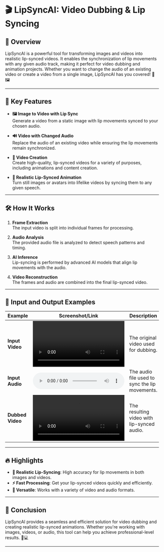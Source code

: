 # 🎬 **LipSyncAI: Video Dubbing & Lip Syncing**  

## 📖 Overview  

LipSyncAI is a powerful tool for transforming images and videos into realistic lip-synced videos. It enables the synchronization of lip movements with any given audio track, making it perfect for video dubbing and animation projects. Whether you want to change the audio of an existing video or create a video from a single image, LipSyncAI has you covered! 🎤🖼️  

---  

## 🌟 Key Features  

- **🖼️ Image to Video with Lip Sync**  
   Generate a video from a static image with lip movements synced to your chosen audio.  

- **🔊 Video with Changed Audio**  
   Replace the audio of an existing video while ensuring the lip movements remain synchronized.  

- **🎥 Video Creation**  
   Create high-quality, lip-synced videos for a variety of purposes, including animations and content creation.  

- **🔄 Realistic Lip-Synced Animation**  
   Turn still images or avatars into lifelike videos by syncing them to any given speech.  

---  

## 🛠️ How It Works  

1. **Frame Extraction**  
   The input video is split into individual frames for processing.  

2. **Audio Analysis**  
   The provided audio file is analyzed to detect speech patterns and timing.  

3. **AI Inference**  
   Lip-syncing is performed by advanced AI models that align lip movements with the audio.  

4. **Video Reconstruction**  
   The frames and audio are combined into the final lip-synced video.  

---  

## 🎥 Input and Output Examples  

| Example         | Screenshot/Link                                   | Description                                   |  
|------------------|--------------------------------------------------|-----------------------------------------------|  
| **Input Video**  | ![Input Video](Data/example_video_30sec.MP4)      | The original video used for dubbing.         |  
| **Input Audio**  | ![Input Audio](Data/example_audio_30sec.MP3)      | The audio file used to sync the lip movements.|  
| **Dubbed Video** | ![Dubbed Video](Output/example_video_30sec_example_audio_30sec.mp4)    | The resulting video with lip-synced audio.   |  

---  

## 🔥 Highlights  

- **🤖 Realistic Lip-Syncing**: High accuracy for lip movements in both images and videos.  
- **⚡ Fast Processing**: Get your lip-synced videos quickly and efficiently.  
- **🔄 Versatile**: Works with a variety of video and audio formats.  

---  

## 📌 Conclusion  

LipSyncAI provides a seamless and efficient solution for video dubbing and creating realistic lip-synced animations. Whether you're working with images, videos, or audio, this tool can help you achieve professional-level results. 🎥💻  

---  

